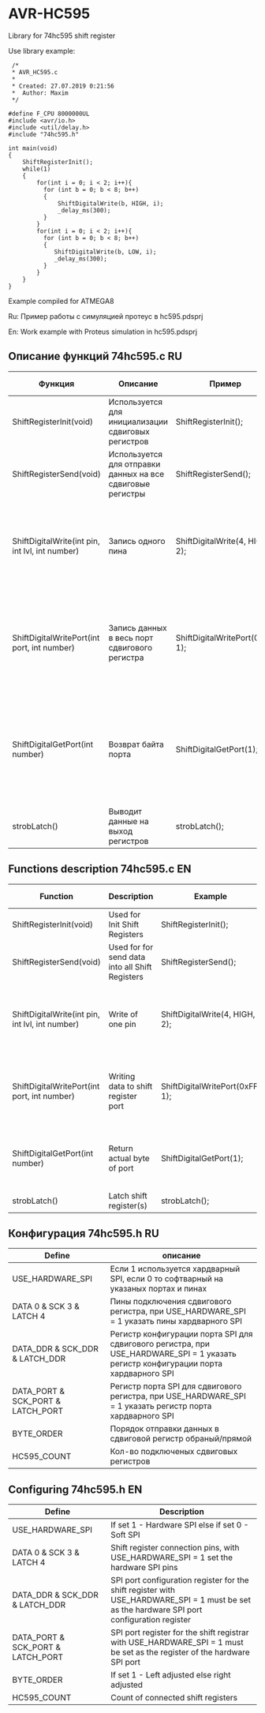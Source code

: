 # AVR-HC595
Library for 74hc595 shift register

Use library example: 

```
 /*
 * AVR_HC595.c
 *
 * Created: 27.07.2019 0:21:56
 *  Author: Maxim
 */ 

#define F_CPU 8000000UL
#include <avr/io.h>
#include <util/delay.h>
#include "74hc595.h"

int main(void)
{
	ShiftRegisterInit();
    while(1)
    {
        for(int i = 0; i < 2; i++){
		  for (int b = 0; b < 8; b++)
		  {
			  ShiftDigitalWrite(b, HIGH, i);
			  _delay_ms(300);
		  }
		}
		for(int i = 0; i < 2; i++){
		  for (int b = 0; b < 8; b++)
		  {
			 ShiftDigitalWrite(b, LOW, i);
			 _delay_ms(300);
		  }
		}
    }
}
```
Example compiled for ATMEGA8

Ru: Пример работы с симуляцией протеус в hc595.pdsprj 

En: Work example with Proteus simulation in hc595.pdsprj

## Описание функций 74hc595.c RU

Функция | Описание | Пример | Описание примера |
| ------------- | ------------- | ------------- | ------------- |
ShiftRegisterInit(void) | Используется для инициализации сдвиговых регистров | ShiftRegisterInit();  | Инициализирует SPI и порты
ShiftRegisterSend(void) | Используется для отправки данных на все сдвиговые регистры | ShiftRegisterSend(); | None
ShiftDigitalWrite(int pin, int lvl, int number) | Запись одного пина | ShiftDigitalWrite(4, HIGH, 2); | Устанавливает 4ю ногу сдвиггового регистра #3  в HIGH уровень (нумерация сдвиговых регистров от нуля 0)
ShiftDigitalWritePort(int port, int number) | Запись данных в весь порт сдвигового регистра | ShiftDigitalWritePort(0xFF, 1); | Устанока всех выводов сдвигового регистра #2 (нумерация сдвиговых регистров от нуля 0) в HIGH записью `FF` в порт
ShiftDigitalGetPort(int number) | Возврат байта порта| ShiftDigitalGetPort(1); | Возвращает актуальную информацию о состоянии порта сдвигового регистра #2 (нумерация сдвиговых регистров от нуля 0)
strobLatch() | Выводит данные на выход регистров | strobLatch(); | -

## Functions description  74hc595.c EN

Function | Description | Example | Example Description |
| ------------- | ------------- | ------------- | ------------- |
ShiftRegisterInit(void) | Used for Init Shift Registers | ShiftRegisterInit();  | Init SPI and I/O pins
ShiftRegisterSend(void) | Used for for send data into all Shift Registers | ShiftRegisterSend(); | None
ShiftDigitalWrite(int pin, int lvl, int number) | Write of one pin  | ShiftDigitalWrite(4, HIGH, 2); | Set pin 4 of #3 (numbering from 0) shift regisner to HIGH level
ShiftDigitalWritePort(int port, int number) | Writing data to shift register port | ShiftDigitalWritePort(0xFF, 1); | Set all pins of #2 (numbering from 0) shift register to HIGH level
ShiftDigitalGetPort(int number) | Return actual byte of port | ShiftDigitalGetPort(1); |  Return actual byte from shift register #2 (numbering from 0)
strobLatch() | Latch shift register(s) | strobLatch(); | -



## Конфигурация 74hc595.h RU 

Define | описание
| ------------- | ------------- |
USE_HARDWARE_SPI | Если 1 используется хардварный SPI, если 0 то софтварный на указаных портах и пинах
DATA 0 & SCK 3 & LATCH 4 | Пины подключения сдвигового регистра, при USE_HARDWARE_SPI = 1 указать пины хардварного SPI
DATA_DDR & SCK_DDR & LATCH_DDR | Регистр конфигурации порта SPI для сдвигового регистра, при USE_HARDWARE_SPI = 1 указать регистр конфигурации порта хардварного SPI
DATA_PORT & SCK_PORT & LATCH_PORT | Регистр порта SPI для сдвигового регистра, при USE_HARDWARE_SPI = 1 указать регистр порта хардварного SPI
BYTE_ORDER | Порядок отправки данных в сдвиговой регистр обраный/прямой
HC595_COUNT | Кол-во подключеных сдвиговых регистров
 
 
## Configuring 74hc595.h EN

Define | Description
| ------------- | ------------- |
USE_HARDWARE_SPI | If set 1 - Hardware SPI else  if set 0 - Soft SPI
DATA 0 & SCK 3 & LATCH 4 | Shift register connection pins, with USE_HARDWARE_SPI = 1 set the hardware SPI pins
DATA_DDR & SCK_DDR & LATCH_DDR | SPI port configuration register for the shift register with USE_HARDWARE_SPI = 1 must be set  as the hardware SPI port configuration register
DATA_PORT & SCK_PORT & LATCH_PORT | SPI port register for the shift registrar with USE_HARDWARE_SPI = 1 must be set  as  the register of the hardware SPI port
BYTE_ORDER | If set 1 - Left adjusted else right adjusted
HC595_COUNT | Count of connected shift registers
